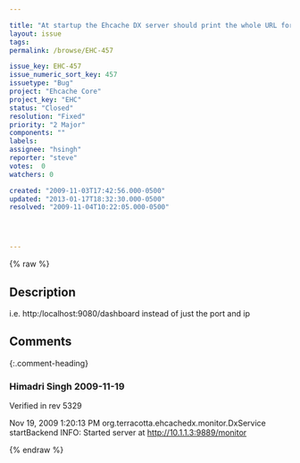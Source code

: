 ```yaml
---

title: "At startup the Ehcache DX server should print the whole URL for which a web browser should connect"
layout: issue
tags: 
permalink: /browse/EHC-457

issue_key: EHC-457
issue_numeric_sort_key: 457
issuetype: "Bug"
project: "Ehcache Core"
project_key: "EHC"
status: "Closed"
resolution: "Fixed"
priority: "2 Major"
components: ""
labels: 
assignee: "hsingh"
reporter: "steve"
votes:  0
watchers: 0

created: "2009-11-03T17:42:56.000-0500"
updated: "2013-01-17T18:32:30.000-0500"
resolved: "2009-11-04T10:22:05.000-0500"




---
```


{% raw %}

## Description

<div markdown="1" class="description">

i.e. http:/localhost:9080/dashboard instead of just the port and ip

</div>

## Comments


{:.comment-heading}
### **Himadri Singh** <span class="date">2009-11-19</span>

<div markdown="1" class="comment">

Verified in rev 5329

Nov 19, 2009 1:20:13 PM org.terracotta.ehcachedx.monitor.DxService startBackend
INFO: Started server at http://10.1.1.3:9889/monitor

</div>



{% endraw %}
